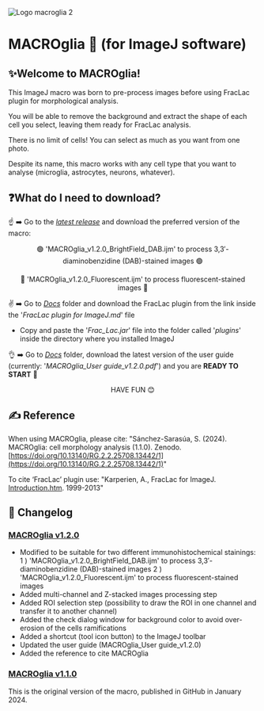 
  ![Logo macroglia 2](https://github.com/SandraSSB/MACROglia_cell-morphology-analysis/assets/156697837/d0ef2fa1-c0d6-46b4-9585-562d55e68afc)


# MACROglia 🔬 (for ImageJ software)

## ✨Welcome to MACROglia!

This ImageJ macro was born to pre-process images before using FracLac plugin for morphological analysis.

You will be able to remove the background and extract the shape of each cell you select, leaving them ready for FracLac analysis.

There is no limit of cells! You can select as much as you want from one photo.

Despite its name, this macro works with any cell type that you want to analyse (microglia, astrocytes, neurons, whatever).

## ❓**What do I need to download?**

☝️ ➡️ Go to the [*latest release*](https://github.com/SandraSSB/MACROglia_cell-morphology-analysis/releases/tag/v1.2.0) and download the preferred version of the macro:

<p align="center">
🟢 'MACROglia_v1.2.0_BrightField_DAB.ijm' to process 3,3′-diaminobenzidine (DAB)-stained images 🟢
</p>

<p align="center">
🔵 'MACROglia_v1.2.0_Fluorescent.ijm' to process fluorescent-stained images 🔵
</p>

✌️ ➡️ Go to [*Docs*](Docs) folder and download the FracLac plugin from the link inside the '*FracLac plugin for ImageJ.md*' file

   - Copy and paste the '*Frac_Lac.jar*' file into the folder called '*plugins*' inside the directory where you installed ImageJ
       
👌 ➡️ Go to [*Docs*](Docs) folder, download the latest version of the user guide (currently: '*MACROglia_User guide_v1.2.0.pdf*') and
      you are **READY TO START** 🚀

<p align="center">
HAVE FUN 😊
</p>

## ✍️ Reference
When using MACROglia, please cite:
"Sánchez-Sarasúa, S. (2024). MACROglia: cell morphology analysis (1.1.0). Zenodo. [https://doi.org/10.13140/RG.2.2.25708.13442/1](https://doi.org/10.13140/RG.2.2.25708.13442/1)"

To cite ‘FracLac’ plugin use:
"Karperien, A., FracLac for ImageJ. [Introduction.htm](https://imagej.net/ij/plugins/fraclac/FLHelp/Introduction.htm). 1999-2013"

## 🔧 Changelog
### [MACROglia v1.2.0](https://github.com/SandraSSB/MACROglia_cell-morphology-analysis/releases/tag/v1.2.0)
- Modified to be suitable for two different immunohistochemical stainings:
1 ) 'MACROglia_v1.2.0_BrightField_DAB.ijm' to process 3,3′-diaminobenzidine (DAB)-stained images
2 ) 'MACROglia_v1.2.0_Fluorescent.ijm' to process fluorescent-stained images
- Added multi-channel and Z-stacked images processing step
- Added ROI selection step (possibility to draw the ROI in one channel and transfer it to another channel)
- Added the check dialog window for background color to avoid over-erosion of the cells ramifications
- Added a shortcut (tool icon button) to the ImageJ toolbar
- Updated the user guide (MACROglia_User guide_v1.2.0)
- Added the reference to cite MACROglia

### [MACROglia v1.1.0](https://github.com/SandraSSB/MACROglia_cell-morphology-analysis/releases/tag/v1.1.0)
This is the original version of the macro, published in GitHub in January 2024.
